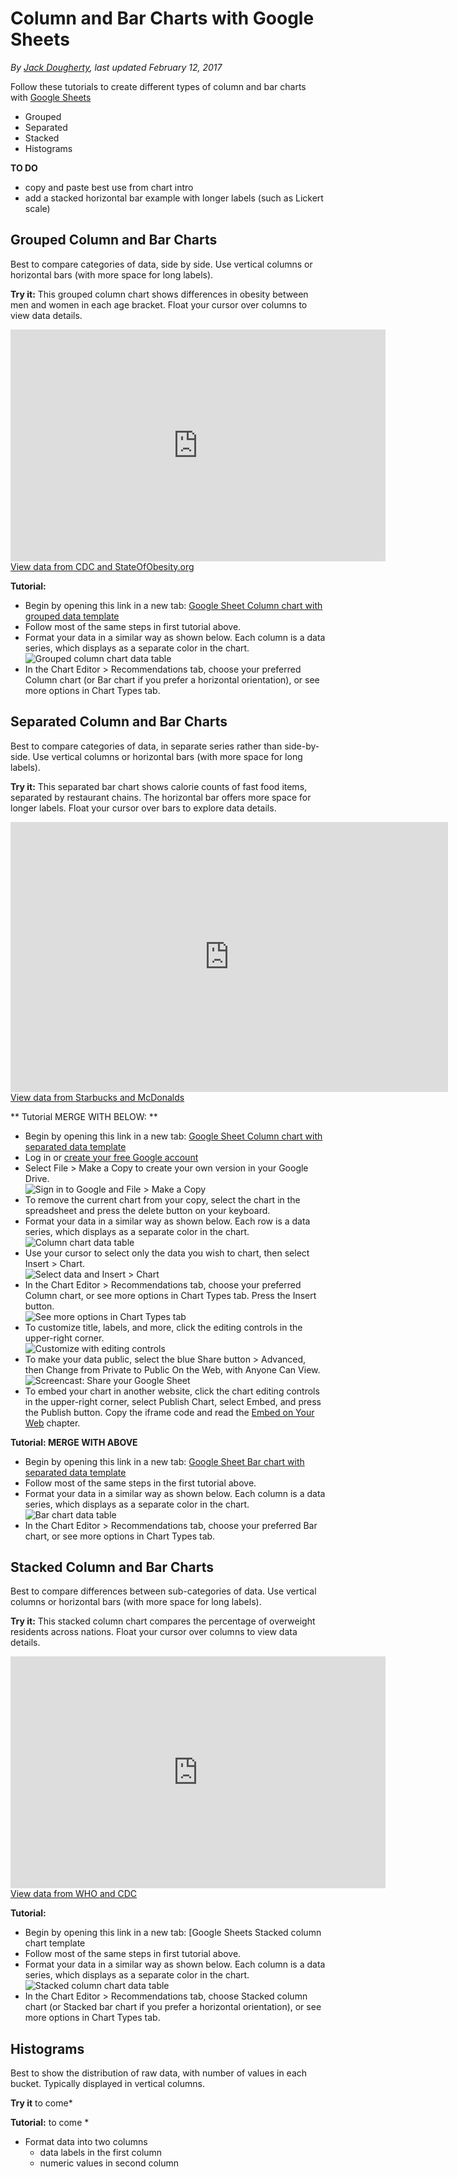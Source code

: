 # Column and Bar Charts with Google Sheets
*By [Jack Dougherty](../../introduction/who.md), last updated February 12, 2017*

Follow these tutorials to create different types of column and bar charts with [Google Sheets](http://sheets.google.com)
- Grouped
- Separated
- Stacked
- Histograms

**TO DO**
- copy and paste best use from chart intro
- add a stacked horizontal bar example with longer labels (such as Lickert scale)

## Grouped Column and Bar Charts
Best to compare categories of data, side by side. Use vertical columns or horizontal bars (with more space for long labels).

**Try it:** This grouped column chart shows differences in obesity between men and women in each age bracket. Float your cursor over columns to view data details.

<p><iframe width="600" height="371" seamless frameborder="0" scrolling="no" src="https://docs.google.com/spreadsheets/d/1ltA9siijVSDkTE3fzB3UaWHO7dotBIrGH4R9wI_Qyqw/pubchart?oid=787918829&amp;format=interactive"></iframe><a href="https://docs.google.com/spreadsheets/d/1ltA9siijVSDkTE3fzB3UaWHO7dotBIrGH4R9wI_Qyqw/edit#gid=1017658845">View data from CDC and StateOfObesity.org</a></p>

**Tutorial:**
- Begin by opening this link in a new tab: [Google Sheet Column chart with grouped data template](https://docs.google.com/spreadsheets/d/1ltA9siijVSDkTE3fzB3UaWHO7dotBIrGH4R9wI_Qyqw/)
- Follow most of the same steps in first tutorial above.
- Format your data in a similar way as shown below. Each column is a data series, which displays as a separate color in the chart.<br>
![Grouped column chart data table](grouped-column-chart-data.png)
- In the Chart Editor > Recommendations tab, choose your preferred Column chart (or Bar chart if you prefer a horizontal orientation), or see more options in Chart Types tab.

## Separated Column and Bar Charts
Best to compare categories of data, in separate series rather than side-by-side. Use vertical columns or horizontal bars (with more space for long labels).  

**Try it:** This separated bar chart shows calorie counts of fast food items, separated by restaurant chains. The horizontal bar offers more space for longer labels. Float your cursor over bars to explore data details.

<p><iframe width="700" height="432" seamless frameborder="0" scrolling="no" src="https://docs.google.com/spreadsheets/d/1LGUYaVLoRcOiB8KcXb3Rn7LRj0exnUQYOy58LrkGPAk/pubchart?oid=1270431574&amp;format=interactive"></iframe><br><a href="https://docs.google.com/spreadsheets/d/1LGUYaVLoRcOiB8KcXb3Rn7LRj0exnUQYOy58LrkGPAk/edit#gid=956322126">View data from Starbucks and McDonalds</a></p>

** Tutorial MERGE WITH BELOW: **
- Begin by opening this link in a new tab: [Google Sheet Column chart with separated data template](https://docs.google.com/spreadsheets/d/1_bzUNULtAgGesP-J9gke2xEn4jdaqfMb1d24ZuaAkzA/)
- Log in or [create your free Google account](http://sheets.google.com)
- Select File > Make a Copy to create your own version in your Google Drive.<br>
![Sign in to Google and File > Make a Copy](column-make-copy.png)
- To remove the current chart from your copy, select the chart in the spreadsheet and press the delete button on your keyboard.
- Format your data in a similar way as shown below. Each row is a data series, which displays as a separate color in the chart.<br>
![Column chart data table](column-chart-data.png)
- Use your cursor to select only the data you wish to chart, then select Insert > Chart.<br>
![Select data and Insert > Chart](column-insert-chart.png)
- In the Chart Editor > Recommendations tab, choose your preferred Column chart, or see more options in Chart Types tab. Press the Insert button.<br>
![See more options in Chart Types tab](column-chart-types.png)
- To customize title, labels, and more, click the editing controls in the upper-right corner.<br>
![Customize with editing controls](column-edit-chart.png)
- To make your data public, select the blue Share button > Advanced, then Change from Private to Public On the Web, with Anyone Can View.<br>
![Screencast: Share your Google Sheet](column-share.gif)
- To embed your chart in another website, click the chart editing controls in the upper-right corner, select Publish Chart, select Embed, and press the Publish button. Copy the iframe code and read the [Embed on Your Web](http://www.datavizforall.org/embed/) chapter.

**Tutorial: MERGE WITH ABOVE**
- Begin by opening this link in a new tab: [Google Sheet Bar chart with separated data template](https://docs.google.com/spreadsheets/d/1LGUYaVLoRcOiB8KcXb3Rn7LRj0exnUQYOy58LrkGPAk/)
- Follow most of the same steps in the first tutorial above.
- Format your data in a similar way as shown below. Each column is a data series, which displays as a separate color in the chart.<br>
![Bar chart data table](bar-chart-data.png)
- In  the Chart Editor > Recommendations tab, choose your preferred Bar chart, or see more options in Chart Types tab.


## Stacked Column and Bar Charts
Best to compare differences between sub-categories of data. Use vertical columns or horizontal bars (with more space for long labels).

**Try it:** This stacked column chart compares the percentage of overweight residents across nations. Float your cursor over columns to view data details.

<p><iframe width="600" height="371" seamless frameborder="0" scrolling="no" src="https://docs.google.com/spreadsheets/d/1WS11EK33JCmvCRzSDh9UpP6R7Z2sHglF7ve5iJL6eZk/pubchart?oid=307057605&amp;format=interactive"></iframe><a href="https://docs.google.com/spreadsheets/d/1WS11EK33JCmvCRzSDh9UpP6R7Z2sHglF7ve5iJL6eZk/edit#gid=735710691">View data from WHO and CDC</a></p>

**Tutorial:**
- Begin by opening this link in a new tab: [Google Sheets Stacked column chart template[](https://docs.google.com/spreadsheets/d/1WS11EK33JCmvCRzSDh9UpP6R7Z2sHglF7ve5iJL6eZk/)
- Follow most of the same steps in first tutorial above.
- Format your data in a similar way as shown below. Each column is a data series, which displays as a separate color in the chart.<br>
![Stacked column chart data table](stacked-column-data.png)
- In the Chart Editor > Recommendations tab, choose Stacked column chart (or Stacked bar chart if you prefer a horizontal orientation), or see more options in Chart Types tab.

## Histograms
Best to show the distribution of raw data, with number of values in each bucket. Typically displayed in vertical columns.

**Try it**   to come*

**Tutorial:**  to come *

- Format data into two columns
  - data labels in the first column
  - numeric values in second column
